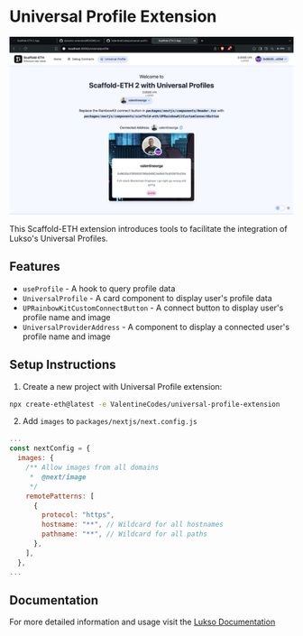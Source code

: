 # Universal Profile Extension

![alt text](./up-extension.png)

This Scaffold-ETH extension introduces tools to facilitate the integration of Lukso's Universal Profiles.

## Features
- `useProfile` - A hook to query profile data
- `UniversalProfile` - A card component to display user's profile data
- `UPRainbowKitCustomConnectButton` - A connect button to display user's profile name and image
- `UniversalProviderAddress` - A component to display a connected user's profile name and image

## Setup Instructions

1. Create a new project with Universal Profile extension:

```bash
npx create-eth@latest -e ValentineCodes/universal-profile-extension
```

2. Add `images` to `packages/nextjs/next.config.js`

```javascript
...
const nextConfig = {
  images: {
    /** Allow images from all domains
     *  @next/image
     */
    remotePatterns: [
      {
        protocol: "https",
        hostname: "**", // Wildcard for all hostnames
        pathname: "**", // Wildcard for all paths
      },
    ],
  },
...
  ```

## Documentation

For more detailed information and usage visit the [Lukso Documentation](https://docs.lukso.tech/)